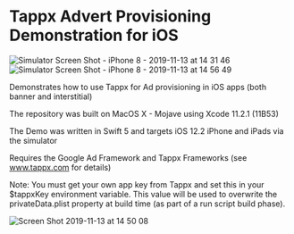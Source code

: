 # Tappx Advert Provisioning Demonstration for iOS

![Simulator Screen Shot - iPhone 8 - 2019-11-13 at 14 31 46](https://user-images.githubusercontent.com/57699501/68739668-4ede4400-0624-11ea-9372-6b44d70866f1.png) ![Simulator Screen Shot - iPhone 8 - 2019-11-13 at 14 56 49](https://user-images.githubusercontent.com/57699501/68740474-1dff0e80-0626-11ea-915d-2295bec198e5.png)

Demonstrates how to use Tappx for Ad provisioning in iOS apps (both banner and interstitial)

The repository was built on MacOS X - Mojave using Xcode 11.2.1 (11B53)

The Demo was written in Swift 5 and targets iOS 12.2 iPhone and iPads via the simulator

Requires the Google Ad Framework and Tappx Frameworks (see www.tappx.com for details)

Note: You must get your own app key from Tappx and set this in your $tappxKey environment variable. This value will be used to overwrite the privateData.plist property at build time (as part of a run script build phase).


![Screen Shot 2019-11-13 at 14 50 08](https://user-images.githubusercontent.com/57699501/68739977-10955480-0625-11ea-8887-93d8a163fee5.png)
